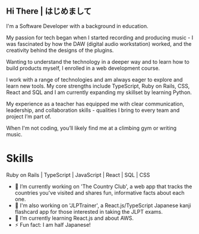 ## Hi There | はじめまして

I'm a Software Developer with a background in education. 

My passion for tech began when I started recording and producing music - I was fascinated by how the DAW (digital audio workstation) worked, and the creativity behind the designs of the plugins. 

Wanting to understand the technology in a deeper way and to learn how to build products myself, I enrolled in a web development course. 

I work with a range of technologies and am always eager to explore and learn new tools. My core strengths include TypeScript, Ruby on Rails, CSS, React and SQL and I am currently expanding my skillset by learning Python.

My experience as a teacher has equipped me with clear communication, leadership, and collaboration skills - qualities I bring to every team and project I’m part of.

When I'm not coding, you’ll likely find me at a climbing gym or writing music.

# Skills
Ruby on Rails | TypeScript | JavaScript | React | SQL | CSS 

- 🔭 I’m currently working on 'The Country Club', a web app that tracks the countries you've visited and shares fun, informative facts about each one.
- 🔭 I'm also working on 'JLPTrainer', a React.js/TypeScript Japanese kanji flashcard app for those interested in taking the JLPT exams. 
- 🌱 I’m currently learning React.js and about AWS.
- ⚡ Fun fact: I am half Japanese!

<!--
**HenzaT/HenzaT** is a ✨ _special_ ✨ repository because its `README.md` (this file) appears on your GitHub profile.

Here are some ideas to get you started:

- 🔭 I’m currently working on ...
- 🌱 I’m currently learning ...
- 👯 I’m looking to collaborate on ...
- 🤔 I’m looking for help with ...
- 💬 Ask me about ...
- 📫 How to reach me: ...
- 😄 Pronouns: ...
- ⚡ Fun fact: ...
-->
